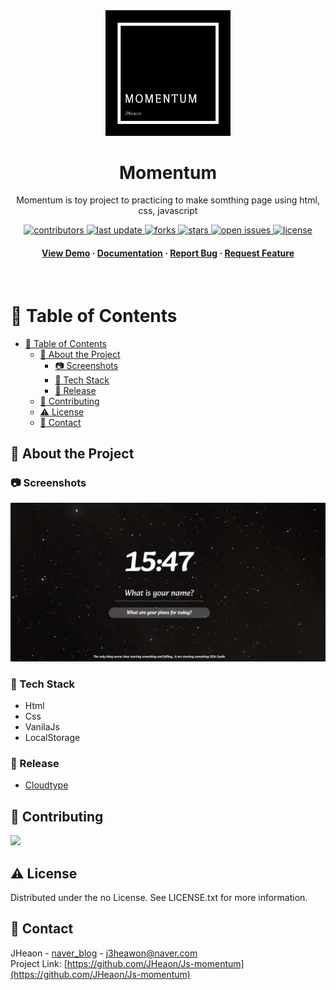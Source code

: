 <!--
Hey, thanks for using the Js-momentum template.
If you have any enhancements, then fork this project and create a pull request
or just open an issue with the label "enhancement".

Don't forget to give this project a star for additional support ;)
Maybe you can mention me or this repo in the acknowledgements too
-->
<div align="center">

  <img src="assets/logo.png" alt="logo" width="200" height="auto" />
  <h1>Momentum</h1>
  
  <p>
    Momentum is toy project to practicing to make somthing page using html, css, javascript
  </p>
  
  
<!-- Badges -->
<p>
  <a href="https://github.com/JHeaon/Js-momentum/graphs/contributors">
    <img src="https://img.shields.io/github/contributors/JHeaon/Js-momentum" alt="contributors" />
  </a>
  <a href="">
    <img src="https://img.shields.io/github/last-commit/JHeaon/Js-momentum" alt="last update" />
  </a>
  <a href="https://github.com/JHeaon/Js-momentum/network/members">
    <img src="https://img.shields.io/github/forks/JHeaon/Js-momentum" alt="forks" />
  </a>
  <a href="https://github.com/JHeaon/Js-momentum/stargazers">
    <img src="https://img.shields.io/github/stars/JHeaon/Js-momentum" alt="stars" />
  </a>
  <a href="https://github.com/JHeaon/Js-momentum/issues/">
    <img src="https://img.shields.io/github/issues/JHeaon/Js-momentum" alt="open issues" />
  </a>
  <a href="https://github.com/JHeaon/Js-momentum/blob/master/LICENSE">
    <img src="https://img.shields.io/github/license/JHeaon/Js-momentum.svg" alt="license" />
  </a>
</p>
   
<h4>
    <a href="https://github.com/JHeaon/Js-momentum/">View Demo</a>
  <span> · </span>
    <a href="https://github.com/JHeaon/Js-momentum">Documentation</a>
  <span> · </span>
    <a href="https://github.com/JHeaon/Js-momentum/issues/">Report Bug</a>
  <span> · </span>
    <a href="https://github.com/JHeaon/Js-momentum/issues/">Request Feature</a>
  </h4>
</div>

<br />

<!-- Table of Contents -->

# 📔 Table of Contents

- [📔 Table of Contents](#-table-of-contents)
  - [🌟 About the Project](#-about-the-project)
    - [📷 Screenshots](#-screenshots)
    - [👾 Tech Stack](#-tech-stack)
    - [👀 Release](#-release)
  - [👋 Contributing](#-contributing)
  - [⚠️ License](#️-license)
  - [🤝 Contact](#-contact)

<!-- About the Project -->

## 🌟 About the Project

<!-- Screenshots -->

### 📷 Screenshots

<div align="center"> 
  <img src="assets\screenshot.png" alt="screenshot" />
</div>

<!-- TechStack -->

### 👾 Tech Stack

- Html
- Css
- VanilaJs
- LocalStorage

<!-- Contributing -->

### 👀 Release

- <a href = "https://web-momentum-nx562olfxpys80.sel3.cloudtype.app/"> Cloudtype </a>

## 👋 Contributing

<a href="https://github.com/JHeaon/Js-momentum/graphs/contributors">
  <img src="https://contrib.rocks/image?repo=JHeaon/Js-momentum" />
</a>

<!-- License -->

## ⚠️ License

Distributed under the no License. See LICENSE.txt for more information.

<!-- Contact -->

## 🤝 Contact

JHeaon - [naver_blog](https://blog.naver.com/j3heawon) - j3heawon@naver.com <br>
Project Link: [https://github.com/JHeaon/Js-momentum](https://github.com/JHeaon/Js-momentum)

<!-- Acknowledgments -->
